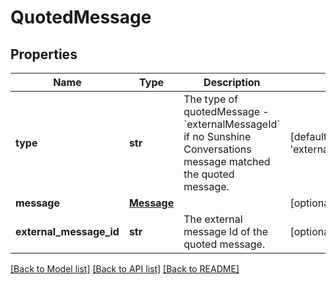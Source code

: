 # QuotedMessage

## Properties
Name | Type | Description | Notes
------------ | ------------- | ------------- | -------------
**type** | **str** | The type of quotedMessage - &#x60;externalMessageId&#x60; if no Sunshine Conversations message matched the quoted message. | [default to 'externalMessageId']
**message** | [**Message**](Message.md) |  | [optional] 
**external_message_id** | **str** | The external message Id of the quoted message. | [optional] 

[[Back to Model list]](../README.md#documentation-for-models) [[Back to API list]](../README.md#documentation-for-api-endpoints) [[Back to README]](../README.md)


